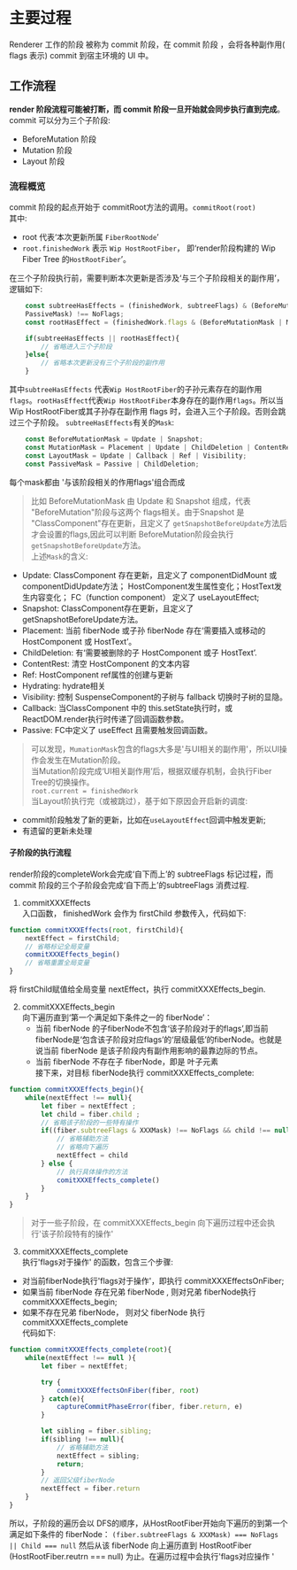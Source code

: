 # 主要过程

Renderer 工作的阶段 被称为 commit 阶段，在 commit 阶段 ，会将各种副作用( flags 表示) commit 到宿主环境的 UI 中。

## 工作流程

**render 阶段流程可能被打断，而 commit 阶段一旦开始就会同步执行直到完成**。commit 可以分为三个子阶段:

- BeforeMutation 阶段
- Mutation 阶段
- Layout 阶段

### 流程概览

commit 阶段的起点开始于 commitRoot方法的调用。`commitRoot(root)`  
其中:  

- root 代表‘本次更新所属 `FiberRootNode`’
- `root.finishedWork` 表示 `Wip HostRootFiber`， 即‘render阶段构建的 Wip Fiber Tree 的`HostRootFiber`’。  

在三个子阶段执行前，需要判断本次更新是否涉及‘与三个子阶段相关的副作用’，逻辑如下:

```js
    const subtreeHasEffects = (finishedWork, subtreeFlags) & (BeforeMutationMask | MutationMask | LayoutMask |
    PassiveMask) !== NoFlags;
    const rootHasEffect = (finishedWork.flags & (BeforeMutationMask | MutationMask | LayoutMask | PassiveMask)) !== NoFlags;

    if(subtreeHasEffects || rootHasEffect){
        // 省略进入三个子阶段
    }else{
        // 省略本次更新没有三个子阶段的副作用  
    }
```

其中`subtreeHasEffects` 代表`Wip HostRootFiber`的子孙元素存在的副作用`flags`。`rootHasEffect`代表`Wip HostRootFiber`本身存在的副作用`flags`。所以当 Wip HostRootFiber或其子孙存在副作用 flags 时，会进入三个子阶段。否则会跳过三个子阶段。
`subtreeHasEffects`有关的`Mask`:

```js
    const BeforeMutationMask = Update | Snapshot;
    const MutationMask = Placement | Update | ChildDeletion | ContentReset | Ref | Hydrating | Visibility;
    const LayoutMask = Update | Callback | Ref | Visibility;
    const PassiveMask = Passive | ChildDeletion;
```

每个mask都由 '与该阶段相关的作用flags'组合而成  
> 比如 BeforeMutationMask 由 Update 和 Snapshot 组成，代表 "BeforeMutation"阶段与这两个 flags相关。由于Snapshot 是 "ClassComponent"存在更新，且定义了 `getSnapshotBeforeUpdate`方法后才会设置的flags,因此可以判断 BeforeMutation阶段会执行 `getSnapshotBeforeUpdate`方法。  
上述`Mask`的含义:

- Update: ClassComponent 存在更新，且定义了 componentDidMount 或 componentDidUpdate方法； HostComponent发生属性变化；HostText发生内容变化； FC（function component） 定义了 useLayoutEffect;
- Snapshot: ClassComponent存在更新，且定义了 getSnapshotBeforeUpdate方法。
- Placement: 当前 fiberNode 或子孙 fiberNode 存在‘需要插入或移动的 HostComponent 或 HostText’。
- ChildDeletion: 有‘需要被删除的子 HostComponent 或子 HostText’.
- ContentRest: 清空 HostComponent 的文本内容
- Ref: HostComponent ref属性的创建与更新
- Hydrating: hydrate相关
- Visibility: 控制 SuspenseComponent的子树与 fallback 切换时子树的显隐。
- Callback: 当ClassComponent 中的 this.setState执行时，或 ReactDOM.render执行时传递了回调函数参数。
- Passive: FC中定义了 useEffect 且需要触发回调函数。  

> 可以发现，`MumationMask`包含的flags大多是'与UI相关的副作用'，所以UI操作会发生在Mutation阶段。  
当Mutation阶段完成‘UI相关副作用’后，根据双缓存机制，会执行Fiber Tree的切换操作。  
`root.current = finishedWork`  
当Layout阶执行完（或被跳过），基于如下原因会开启新的调度:  

- commit阶段触发了新的更新，比如在`useLayoutEffect`回调中触发更新;  
- 有遗留的更新未处理

#### 子阶段的执行流程
render阶段的completeWork会完成‘自下而上’的 subtreeFlags 标记过程，而 commit 阶段的三个子阶段会完成‘自下而上’的subtreeFlags 消费过程.  

1. commitXXXEffects  
入口函数， finishedWork 会作为 firstChild 参数传入，代码如下:

```js
function commitXXXEffects(root, firstChild){
    nextEffect = firstChild;
    // 省略标记全局变量
    commitXXXEffects_begin()
    // 省略重置全局变量
}
```

将 firstChild赋值给全局变量 nextEffect，执行 commitXXXEffects_begin.  

2. commitXXXEffects_begin  
向下遍历直到‘第一个满足如下条件之一的 fiberNode’：
    - 当前 fiberNode 的子fiberNode不包含‘该子阶段对于的flags’,即当前fiberNode是‘包含该子阶段对应flags’的‘层级最低’的fiberNode。也就是说当前 fiberNode 是该子阶段内有副作用影响的最靠边际的节点。
    - 当前 fiberNode 不存在子 fiberNode，即是 叶子元素  
接下来，对目标 fiberNode执行 commitXXXEffects_complete:

```js
function commitXXXEffects_begin(){
    while(nextEffect !== null){
        let fiber = nextEffect ;
        let child = fiber.child ;
        // 省略该子阶段的一些特有操作
        if((fiber.subtreeFlags & XXXMask) !== NoFlags && child !== null) {
            // 省略辅助方法
            // 省略向下遍历
            nextEffect = child
        } else {
            // 执行具体操作的方法
            comitXXXEffects_complete()
        }
    }
}
```

> 对于一些子阶段，在 commitXXXEffects_begin 向下遍历过程中还会执行'该子阶段特有的操作'  

3. commitXXXEffects_complete  
执行'flags对于操作' 的函数，包含三个步骤:

- 对当前fiberNode执行'flags对于操作'，即执行 commitXXXEffectsOnFiber;
- 如果当前 fiberNode 存在兄弟 fiberNode , 则对兄弟 fiberNode执行 commitXXXEffects_begin;
- 如果不存在兄弟 fiberNode， 则对父 fiberNode 执行 commitXXXEffects_complete  
代码如下:  

```js
function commitXXXEffects_complete(root){
    while(nextEffect !== null ){
        let fiber = nextEffet;

        try {
            commitXXXEffectsOnFiber(fiber, root)
        } catch(e){
            captureCommitPhaseError(fiber, fiber.return, e)
        }

        let sibling = fiber.sibling;
        if(sibling !== null){
            // 省略辅助方法
            nextEffect = sibling;
            return;
        }
        // 返回父级fiberNode
        nextEffect = fiber.return
    }
}
```

所以，子阶段的遍历会以 DFS的顺序，从HostRootFiber开始向下遍历的到第一个满足如下条件的 fiberNode：
`(fiber.subtreeFlags & XXXMask) === NoFlags || Child === null`
然后从该 fiberNode 向上遍历直到 HostRootFiber (HostRootFiber.reutrn === null) 为止。在遍历过程中会执行'flags对应操作 '


